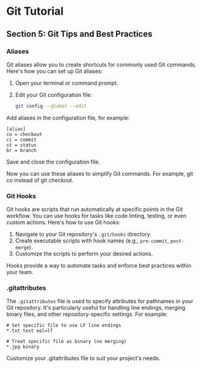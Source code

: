 # Git Tutorial

## Section 5: Git Tips and Best Practices

### Aliases

Git aliases allow you to create shortcuts for commonly used Git commands. Here's how you can set up Git aliases:

1. Open your terminal or command prompt.

2. Edit your Git configuration file:

   ```bash
   git config --global --edit
   ```

Add aliases in the configuration file, for example:

```
[alias]
co = checkout
ci = commit
st = status
br = branch
```

Save and close the configuration file.

Now you can use these aliases to simplify Git commands. For example, git co instead of git checkout.

### Git Hooks

Git hooks are scripts that run automatically at specific points in the Git workflow. You can use hooks for tasks like
code linting, testing, or even custom actions. Here's how to use Git hooks:

1. Navigate to your Git repository's `.git/hooks` directory.
2. Create executable scripts with hook names (e.g., `pre-commit`, `post-merge`).
3. Customize the scripts to perform your desired actions.

Hooks provide a way to automate tasks and enforce best practices within your team.

### .gitattributes

The `.gitattributes` file is used to specify attributes for pathnames in your Git repository. It's particularly useful
for
handling line endings, merging binary files, and other repository-specific settings. For example:

```
# Set specific file to use LF line endings
*.txt text eol=lf

# Treat specific file as binary (no merging)
*.jpg binary
```

Customize your .gitattributes file to suit your project's needs.

